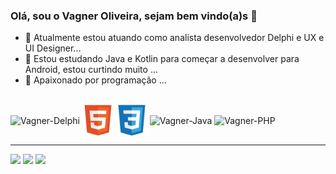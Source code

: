 ### Olá, sou o Vagner Oliveira, sejam bem vindo(a)s 👋

- 🔭 Atualmente estou atuando como analista desenvolvedor Delphi e UX e UI Designer...
- 🌱 Estou estudando Java e Kotlin para começar a desenvolver para Android, estou curtindo muito ...
- 👯 Apaixonado por programação ...

<div style="display: inline_block"><br>
  <img align="center" alt="Vagner-Delphi" height="50" width="50" src="https://user-images.githubusercontent.com/3423282/123477765-e4013700-d5d4-11eb-876c-de9aab52153b.png">  
  <img align="center" alt="Vagner-HTML" height="50" width="50" src="https://raw.githubusercontent.com/devicons/devicon/master/icons/html5/html5-original.svg">
  <img align="center" alt="Vagner-CSS" height="50" width="50" src="https://raw.githubusercontent.com/devicons/devicon/master/icons/css3/css3-original.svg">
  <img align="center" alt="Vagner-Java" height="50" width="50" src="https://cdn.jsdelivr.net/gh/devicons/devicon/icons/java/java-original-wordmark.svg">
  <img align="center" alt="Vagner-PHP" height="50" width="50" src="https://cdn.jsdelivr.net/gh/devicons/devicon/icons/php/php-original.svg">
</div>
<hr>
<div> 
  <a href="https://www.instagram.com/vagner.oliveira.100" target="_blank"><img src="https://img.shields.io/badge/-Instagram-%23E4405F?style=for-the-badge&logo=instagram&logoColor=white" target="_blank"></a>
  <a href = "mailto:vagner_oliveira85@hotmail.com"><img src="https://img.shields.io/badge/-Gmail-%23333?style=for-the-badge&logo=gmail&logoColor=white" target="_blank"></a>
  <a href="https://www.linkedin.com/in/vagner-oliveira-25048376/" target="_blank"><img src="https://img.shields.io/badge/-LinkedIn-%230077B5?style=for-the-badge&logo=linkedin&logoColor=white" target="_blank"></a> 
  
</div>
